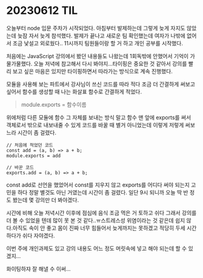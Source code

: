 # 20230612 TIL

오늘부터 node 입문 주차가 시작되었다. 아침부터 발제하는데 그렇게 늦게 자지도 않았는데 늦잠 자서 늦게 참석했다. 발제가 끝나고 새로운 팀 확인했는데 여자가 나밖에 없어서 조금 낯설고 외로웠다.. 11시까지 팀원들이랑 할 거 하고 개인 공부를 시작했다.

처음에는 JavaScript 강의에서 봤던 내용들도 나왔는데 1회독밖에 안했어서 기억이 가물가물했다. 오늘 저녁에 참고해서 다시 봐야지...타이핑은 중요한 것 같아서 강의를 빨리 보고 싶은 마음은 있지만 타이핑하면서 따라가는 방식으로 계속 진행했다.

모듈을 사용해 보는 파트에서 강사님이 쓰신 코드를 따라 적다 조금 더 간결하게 써보고 싶어서 함수를 생성할 때 나는 화살표 함수로 간결하게 적었다.

> module.exports = 함수이름

위에처럼 다른 모듈에 함수 그 자체를 보내는 방식 말고 함수 맨 앞에 exports를 써서 객체로서 밖으로 내보내줄 수 있게 코드를 바꿀 때 별거 아니었는데 이렇게 저렇게 써보느라 시간이 좀 걸렸다.

    // 처음에 적었던 코드
    const add = (a, b) => a + b;
    module.exports = add

    // 바꾼 코드
    exports.add = (a, b) => a + b;

const add로 선언을 했었어서 const를 지우지 않고 exports를 어디다 써야 되는지 고민을 하다 정말 별것도 아닌 거였는데 시간이 좀 걸렸다. 일단 9시 되니까 오늘 딱 반 정도 봤는데 몇 강의만 더 봐야겠다.

시간에 비해 오늘 저녁시간 이후에 점심에 음식 조금 먹은 거 토하고 쉬다 그래서 강의를 더 볼 수 있었을 텐데 많이 못 본 것 같다..ㅠ스트레스성 위염이라는 것 같은데 쉽지 않다.아직도 속이 안 좋고 몸이 진짜 너무 힘들어서 늦게까지는 못하겠고 적당히 두세 시간 하다가 쉬다 자야겠다.

이번 주에 개인과제도 있고 강의 내용도 어느 정도 머릿속에 넣고 해야 되는데 할 수 있겠지...

화이팅하쟈 잘 해낼 수 이써...
